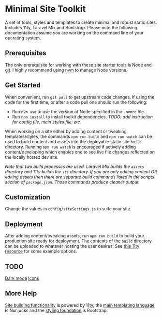 # Minimal Site Toolkit

A set of tools, styles and templates to create minimal and robust static sites. Includes 11ty, Laravel Mix and Bootstrap. Please note the following documentation assume you are working on the command line of your operating system.

## Prerequisites
The only prerequisite for working with these site starter tools is Node and [git](https://git-scm.com/). I highly recommend using [nvm](https://github.com/nvm-sh/nvm) to manage Node versions.

## Get Started
When convenient, run `git pull` to get upstream code changes. If using the code for the first time, or after a code pull one should run the following:
- Run `nvm use` to use the version of Node specified in the `.nvmrc` file.
- Run `npm install` to install toolkit dependencies.
*TODO: add instruction for config file, main styles file, etc*

When working on a site either by adding content or tweaking templates/styles, the commands `npm run build` and `npm run watch` can be used to build content and assets into the deployable static site `build` directory.
Running `npm run watch` is encouraged if actively adding content/developing which enables one to see live file changes reflected on the locally hosted dev site.

*Note that two build processes are used. Laravel Mix builds the `assets` directory and 11ty builds the `src` directory. If you are only editing content OR editing assets then there are separate build commands listed in the scripts section of `package.json`. Those commands produce cleaner output.*

## Customization
Change the values in `config/siteSettings.js` to suite your site. 

## Deployment 
After adding content/tweaking assets, run `npm run build` to build your production site ready for deployment. The contents of the `build` directory can be uploaded to whatever hosting the user desires. See [this 11ty resource](https://www.11ty.dev/docs/deployment/) for some example options.

## TODO
[Dark mode](https://getbootstrap.com/docs/5.3/customize/color-modes/#javascript)
[Icons](https://icons.getbootstrap.com/#usage)
## More Help
[Site building functionality](https://www.11ty.dev/docs/usage/) is powered by 11ty, the [main templating language](https://mozilla.github.io/nunjucks/) is Nunjucks and the [styling foundation](https://getbootstrap.com/docs/5.3/getting-started/introduction/) is Bootstrap.
